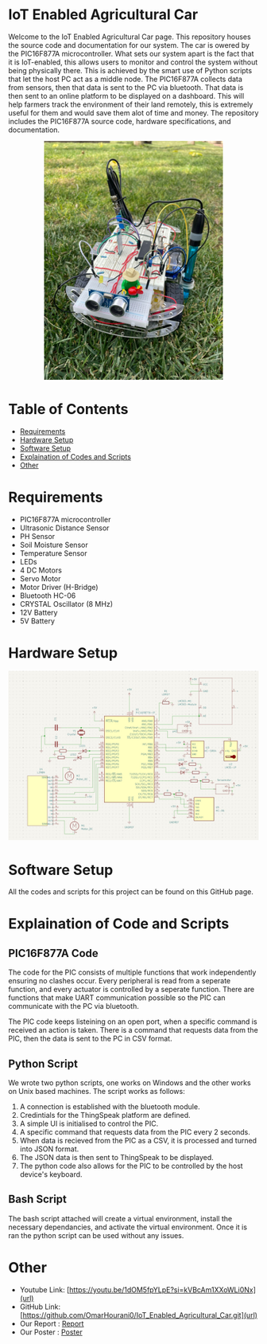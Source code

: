 # IoT Enabled Agricultural Car
Welcome to the IoT Enabled Agricultural Car page. This repository houses the source code and documentation for our system. The car is owered by the PIC16F877A microcontroller. What sets our system apart is the fact that it is IoT-enabled, this allows users to monitor and control the system without being physically there. This is achieved by the smart use of Python scripts that let the host PC act as a middle node. The PIC16F877A collects data from sensors, then that data is sent to the PC via bluetooth. That data is then sent to an online platform to be displayed on a dashboard. This will help farmers track the environment of their land remotely, this is extremely useful for them and would save them alot of time and money. The repository includes the PIC16F877A source code, hardware specifications, and documentation. 


<p align="center">
  <img src="Pictures\Porject.jpeg" alt="Image" width="360"/>
</p>


# Table of Contents
- <span style="color:blue">[Requirements](#requirements)</span>
- <span style="color:blue">[Hardware Setup](#hardware-setup)</span>
- <span style="color:blue">[Software Setup](#software-setup)</span>
- <span style="color:blue">[Explaination of Codes and Scripts](#Explaination-of-Code-and-Scripts)</span>
- <span style="color:blue">[Other](#Other)</span>
# Requirements
- PIC16F877A microcontroller
- Ultrasonic Distance Sensor
- PH Sensor
- Soil Moisture Sensor
- Temperature Sensor
- LEDs
- 4 DC Motors
- Servo Motor
- Motor Driver (H-Bridge)
- Bluetooth HC-06
- CRYSTAL Oscillator (8 MHz)
- 12V Battery
- 5V Battery

# Hardware Setup
![Hardware Setup](Pictures/Schematic.jpg)


# Software Setup
All the codes and scripts for this project can be found on this GitHub page. 

# Explaination of Code and Scripts

## PIC16F877A Code
The code for the PIC consists of multiple functions that work independently ensuring no clashes occur. Every peripheral is read from a seperate function, and every actuator is controlled by a seperate function. There are functions that make UART communication possible so the PIC can communicate with the PC via bluetooth. 

The PIC code keeps listeining on an open port, when a specific command is received an action is taken. There is a command that requests data from the PIC, then the data is sent to the PC in CSV format. 

## Python Script
We wrote two python scripts, one works on Windows and the other works on Unix based machines. The script works as follows:
1) A connection is established with the bluetooth module.
2) Credintials for the ThingSpeak platform are defined.
3) A simple UI is initialised to control the PIC.
4) A specific command that requests data from the PIC every 2 seconds.
5) When data is recieved from the PIC as a CSV, it is processed and turned into JSON format.
6) The JSON data is then sent to ThingSpeak to be displayed.
7) The python code also allows for the PIC to be controlled by the host device's keyboard.

## Bash Script
The bash script attached will create a virtual environment, install the necessary dependancies, and activate the virtual environment. Once it is ran the python script can be used without any issues.


# Other
- Youtube Link: [https://youtu.be/1dOM5fpYLpE?si=kVBcAm1XXoWLi0Nx](url)
- GitHub Link: [https://github.com/OmarHourani0/IoT_Enabled_Agricultural_Car.git](url)
- Our Report : <span style="color:blue">[Report](EmbeddedProjectReport.pdf)</span>
- Our Poster : <span style="color:blue">[Poster](Embedded_Project_Poster)</span>
